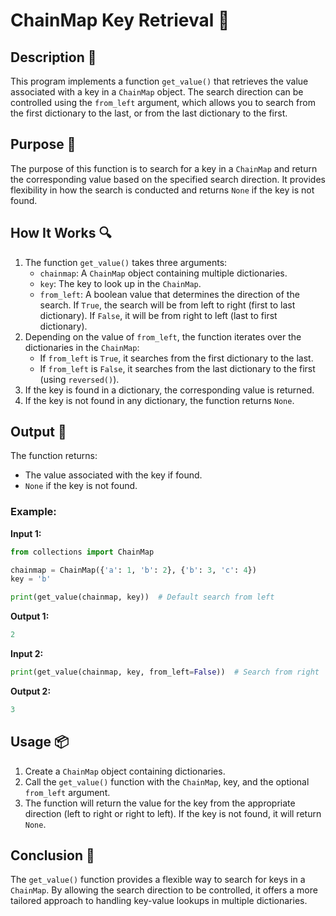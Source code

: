 # ChainMap Key Retrieval 📝

## Description 📝

This program implements a function `get_value()` that retrieves the value associated with a key in a `ChainMap` object.
The search direction can be controlled using the `from_left` argument, which allows you to search from the first dictionary to the last, or from the last dictionary to the first.

## Purpose 🎯

The purpose of this function is to search for a key in a `ChainMap` and return the corresponding value based on the specified search direction.
It provides flexibility in how the search is conducted and returns `None` if the key is not found.

## How It Works 🔍

1. The function `get_value()` takes three arguments:
    - `chainmap`: A `ChainMap` object containing multiple dictionaries.
    - `key`: The key to look up in the `ChainMap`.
    - `from_left`: A boolean value that determines the direction of the search. If `True`, the search will be from left to right (first to last dictionary). If `False`, it will be from right to left (last to first dictionary).
2. Depending on the value of `from_left`, the function iterates over the dictionaries in the `ChainMap`:
    - If `from_left` is `True`, it searches from the first dictionary to the last.
    - If `from_left` is `False`, it searches from the last dictionary to the first (using `reversed()`).
3. If the key is found in a dictionary, the corresponding value is returned.
4. If the key is not found in any dictionary, the function returns `None`.

## Output 📜

The function returns:

-   The value associated with the key if found.
-   `None` if the key is not found.

### Example:

**Input 1:**

```python
from collections import ChainMap

chainmap = ChainMap({'a': 1, 'b': 2}, {'b': 3, 'c': 4})
key = 'b'

print(get_value(chainmap, key))  # Default search from left
```

**Output 1:**

```python
2
```

**Input 2:**

```python
print(get_value(chainmap, key, from_left=False))  # Search from right
```

**Output 2:**

```python
3
```

## Usage 📦

1. Create a `ChainMap` object containing dictionaries.
2. Call the `get_value()` function with the `ChainMap`, key, and the optional `from_left` argument.
3. The function will return the value for the key from the appropriate direction (left to right or right to left). If the key is not found, it will return `None`.

## Conclusion 🚀

The `get_value()` function provides a flexible way to search for keys in a `ChainMap`.
By allowing the search direction to be controlled, it offers a more tailored approach to handling key-value lookups in multiple dictionaries.
